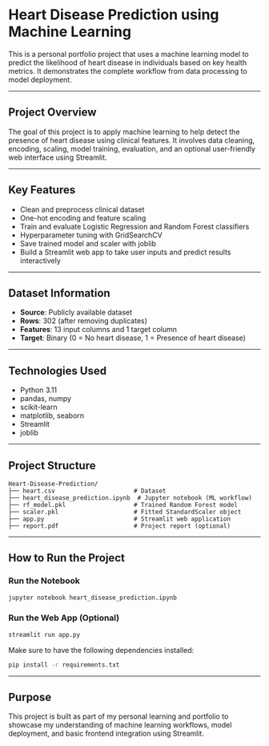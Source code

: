 # Heart Disease Prediction using Machine Learning

This is a personal portfolio project that uses a machine learning model to predict the likelihood of heart disease in individuals based on key health metrics. It demonstrates the complete workflow from data processing to model deployment.

---

## Project Overview

The goal of this project is to apply machine learning to help detect the presence of heart disease using clinical features. It involves data cleaning, encoding, scaling, model training, evaluation, and an optional user-friendly web interface using Streamlit.

---

## Key Features

* Clean and preprocess clinical dataset
* One-hot encoding and feature scaling
* Train and evaluate Logistic Regression and Random Forest classifiers
* Hyperparameter tuning with GridSearchCV
* Save trained model and scaler with joblib
* Build a Streamlit web app to take user inputs and predict results interactively

---

## Dataset Information

* **Source**: Publicly available dataset
* **Rows**: 302 (after removing duplicates)
* **Features**: 13 input columns and 1 target column
* **Target**: Binary (0 = No heart disease, 1 = Presence of heart disease)

---

## Technologies Used

* Python 3.11
* pandas, numpy
* scikit-learn
* matplotlib, seaborn
* Streamlit
* joblib

---

## Project Structure

```
Heart-Disease-Prediction/
├── heart.csv                      # Dataset
├── heart_disease_prediction.ipynb  # Jupyter notebook (ML workflow)
├── rf_model.pkl                   # Trained Random Forest model
├── scaler.pkl                     # Fitted StandardScaler object
├── app.py                         # Streamlit web application
├── report.pdf                     # Project report (optional)
```

---

## How to Run the Project

### Run the Notebook

```bash
jupyter notebook heart_disease_prediction.ipynb
```

### Run the Web App (Optional)

```bash
streamlit run app.py
```

Make sure to have the following dependencies installed:

```bash
pip install -r requirements.txt
```

---

## Purpose

This project is built as part of my personal learning and portfolio to showcase my understanding of machine learning workflows, model deployment, and basic frontend integration using Streamlit.

